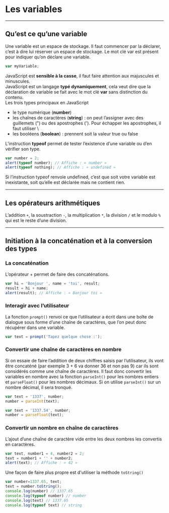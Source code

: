 # Les variables

----

## Qu’est ce qu’une variable
Une variable est un espace de stockage.
Il faut commencer par la déclarer, c’est à dire lui réserver un espace de stockage. Le mot clé var est présent pour indiquer qu’on déclare une variable.
```javascript
var myVariable;
```
JavaScript est **sensible à la casse**, il faut faire attention aux majuscules et minuscules.  
JavaScript est un langage **typé dynamiquement**, cela veut dire que la déclaration de variable se fait avec le mot clé **var** sans distinction du contenu.  
Les trois types principaux en JavaScript
- le type numérique (**number**)
- les chaînes de caractères (**string**) : on peut l’assigner avec des guillemets (") ou des apostrophes ('). Pour échapper les apostrophes, il faut utiliser \\
- les booléens (**boolean**) : prennent soit la valeur true ou false

L’instruction **typeof** permet de tester l’existence d’une variable ou d’en vérifier son type.
```javascript
var number = 2;
alert(typeof number); // Affiche : « number »
alert(typeof nothing); // Affiche : « undefined »
```
Si l’instruction typeof renvoie undefined, c’est que soit votre variable est inexistante, soit qu’elle est déclarée mais ne contient rien.

----

## Les opérateurs arithmétiques
L’addition `+`, la soustraction `-`, la multiplication `*`, la division `/` et le modulo `%` qui est le reste d’une division.

----

## Initiation à la concaténation et à la conversion des types

### La concaténation
L’opérateur + permet de faire des concaténations.
```javascript
var hi = 'Bonjour ', name = 'toi', result;
result = hi + name;
alert(result); // Affiche : « Bonjour toi »
```

### Interagir avec l’utilisateur
La fonction `prompt()` renvoi ce que l’utilisateur a écrit dans une boîte de dialogue sous forme d’une chaîne de caractères, que l’on peut donc récupérer dans une variable.
```javascript
var text = prompt('Tapez quelque chose :');
```

### Convertir une chaîne de caractères en nombre
Si on essaie de faire l’addition de deux chiffres saisis par l’utilisateur, ils vont être concaténé (par exemple 3 + 6 va donner 36 et non pas 9) car ils sont considérés comme une chaîne de caractères. Il faut donc convertir les variables en nombre avec la fonction `parseInt()` pour les nombres entiers et `parseFloat()` pour les nombres décimaux. Si on utilise `parseInt()` sur un nombre décimal, il sera tronqué.
```javascript
var text = '1337', number;
number = parseInt(text);

var text = '1337.54', number;
number = parseFloat(text);
```

### Convertir un nombre en chaîne de caractères
L’ajout d’une chaîne de caractère vide entre les deux nombres les convertis en caractères.
```javascript
var text, number1 = 4, number2 = 2;
text = number1 + '' + number2;
alert(text); // Affiche : « 42 »
```

Une façon de faire plus propre est d'utiliser la méthode `toString()`
```javascript
var number=1337.65, text;
text = number.toString();
console.log(number) // 1337.65
console.log(typeof number) // number
console.log(text) // 1337.65
console.log(typeof text) // string
```